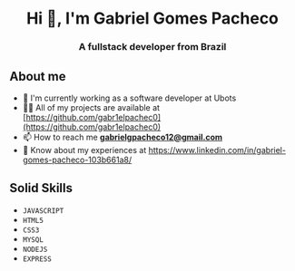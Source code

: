 <h1 align="center">Hi 👋, I'm Gabriel Gomes Pacheco</h1>
<h3 align="center">A fullstack developer from Brazil</h3>

## About me
- 🌱 I'm currently working as a software developer at Ubots
- 👨‍💻 All of my projects are available at [https://github.com/gabr1elpachec0](https://github.com/gabr1elpachec0)
- 📫 How to reach me **gabrielgpacheco12@gmail.com**
- 📄 Know about my experiences at https://www.linkedin.com/in/gabriel-gomes-pacheco-103b661a8/

## Solid Skills
- ``JAVASCRIPT``
- ``HTML5``
- ``CSS3``
- ``MYSQL``
- ``NODEJS``
- ``EXPRESS``
